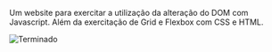 Um website para exercitar a utilização da alteração do DOM com Javascript. Além da exercitação de Grid e Flexbox com CSS e HTML.

![Terminado](https://github.com/Joa0DeL1ma/Website_Dados/assets/161715327/c1fff1ff-dc3d-4a69-90fe-f810c81775a4)
